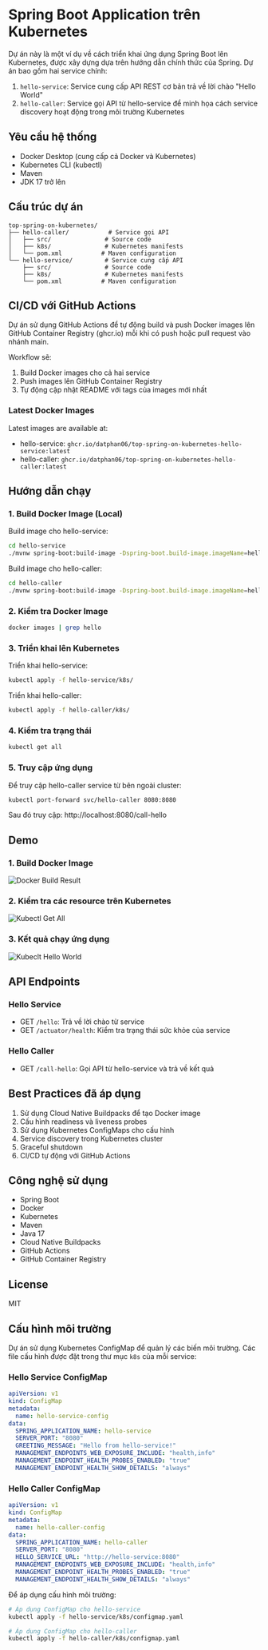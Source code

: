 # Spring Boot Application trên Kubernetes

Dự án này là một ví dụ về cách triển khai ứng dụng Spring Boot lên Kubernetes, được xây dựng dựa trên hướng dẫn chính thức của Spring. Dự án bao gồm hai service chính:

1. `hello-service`: Service cung cấp API REST cơ bản trả về lời chào "Hello World"
2. `hello-caller`: Service gọi API từ hello-service để minh họa cách service discovery hoạt động trong môi trường Kubernetes

## Yêu cầu hệ thống

- Docker Desktop (cung cấp cả Docker và Kubernetes)
- Kubernetes CLI (kubectl)
- Maven
- JDK 17 trở lên

## Cấu trúc dự án

```
top-spring-on-kubernetes/
├── hello-caller/           # Service gọi API
│   ├── src/               # Source code
│   ├── k8s/               # Kubernetes manifests
│   └── pom.xml           # Maven configuration
└── hello-service/         # Service cung cấp API
    ├── src/               # Source code
    ├── k8s/               # Kubernetes manifests
    └── pom.xml           # Maven configuration
```

## CI/CD với GitHub Actions

Dự án sử dụng GitHub Actions để tự động build và push Docker images lên GitHub Container Registry (ghcr.io) mỗi khi có push hoặc pull request vào nhánh main.

Workflow sẽ:
1. Build Docker images cho cả hai service
2. Push images lên GitHub Container Registry
3. Tự động cập nhật README với tags của images mới nhất

### Latest Docker Images

Latest images are available at:
- hello-service: `ghcr.io/datphan06/top-spring-on-kubernetes-hello-service:latest`
- hello-caller: `ghcr.io/datphan06/top-spring-on-kubernetes-hello-caller:latest`

## Hướng dẫn chạy

### 1. Build Docker Image (Local)

Build image cho hello-service:
```bash
cd hello-service
./mvnw spring-boot:build-image -Dspring-boot.build-image.imageName=hello-service:latest
```

Build image cho hello-caller:
```bash
cd hello-caller
./mvnw spring-boot:build-image -Dspring-boot.build-image.imageName=hello-caller:latest
```

### 2. Kiểm tra Docker Image

```bash
docker images | grep hello
```

### 3. Triển khai lên Kubernetes

Triển khai hello-service:
```bash
kubectl apply -f hello-service/k8s/
```

Triển khai hello-caller:
```bash
kubectl apply -f hello-caller/k8s/
```

### 4. Kiểm tra trạng thái

```bash
kubectl get all
```

### 5. Truy cập ứng dụng

Để truy cập hello-caller service từ bên ngoài cluster:
```bash
kubectl port-forward svc/hello-caller 8080:8080
```

Sau đó truy cập: http://localhost:8080/call-hello

## Demo

### 1. Build Docker Image
![Docker Build Result](hello-caller/src/main/resources/img/DockerBuildResult.png)

### 2. Kiểm tra các resource trên Kubernetes
![Kubectl Get All](hello-caller/src/main/resources/img/KubectlGetAll.png)

### 3. Kết quả chạy ứng dụng
![Kubeclt Hello World](hello-caller/src/main/resources/img/KubecltHelloWorld.png)

## API Endpoints

### Hello Service
- GET `/hello`: Trả về lời chào từ service
- GET `/actuator/health`: Kiểm tra trạng thái sức khỏe của service

### Hello Caller
- GET `/call-hello`: Gọi API từ hello-service và trả về kết quả

## Best Practices đã áp dụng

1. Sử dụng Cloud Native Buildpacks để tạo Docker image
2. Cấu hình readiness và liveness probes
3. Sử dụng Kubernetes ConfigMaps cho cấu hình
4. Service discovery trong Kubernetes cluster
5. Graceful shutdown
6. CI/CD tự động với GitHub Actions

## Công nghệ sử dụng

- Spring Boot
- Docker
- Kubernetes
- Maven
- Java 17
- Cloud Native Buildpacks
- GitHub Actions
- GitHub Container Registry

## License

MIT

## Cấu hình môi trường

Dự án sử dụng Kubernetes ConfigMap để quản lý các biến môi trường. Các file cấu hình được đặt trong thư mục `k8s` của mỗi service:

### Hello Service ConfigMap
```yaml
apiVersion: v1
kind: ConfigMap
metadata:
  name: hello-service-config
data:
  SPRING_APPLICATION_NAME: hello-service
  SERVER_PORT: "8080"
  GREETING_MESSAGE: "Hello from hello-service!"
  MANAGEMENT_ENDPOINTS_WEB_EXPOSURE_INCLUDE: "health,info"
  MANAGEMENT_ENDPOINT_HEALTH_PROBES_ENABLED: "true"
  MANAGEMENT_ENDPOINT_HEALTH_SHOW_DETAILS: "always"
```

### Hello Caller ConfigMap
```yaml
apiVersion: v1
kind: ConfigMap
metadata:
  name: hello-caller-config
data:
  SPRING_APPLICATION_NAME: hello-caller
  SERVER_PORT: "8080"
  HELLO_SERVICE_URL: "http://hello-service:8080"
  MANAGEMENT_ENDPOINTS_WEB_EXPOSURE_INCLUDE: "health,info"
  MANAGEMENT_ENDPOINT_HEALTH_PROBES_ENABLED: "true"
  MANAGEMENT_ENDPOINT_HEALTH_SHOW_DETAILS: "always"
```

Để áp dụng cấu hình môi trường:

```bash
# Áp dụng ConfigMap cho hello-service
kubectl apply -f hello-service/k8s/configmap.yaml

# Áp dụng ConfigMap cho hello-caller
kubectl apply -f hello-caller/k8s/configmap.yaml
```
